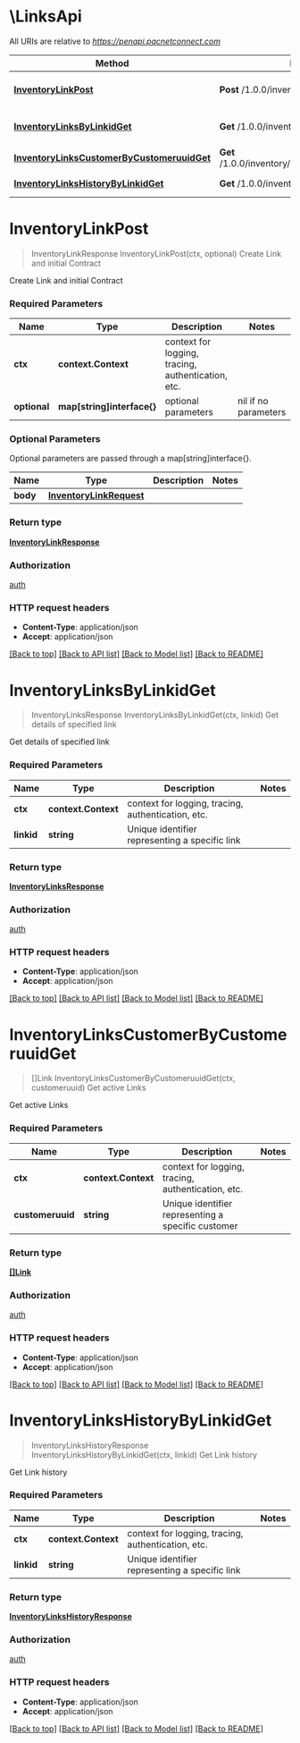 # \LinksApi

All URIs are relative to *https://penapi.pacnetconnect.com*

Method | HTTP request | Description
------------- | ------------- | -------------
[**InventoryLinkPost**](LinksApi.md#InventoryLinkPost) | **Post** /1.0.0/inventory/link | Create Link and initial Contract
[**InventoryLinksByLinkidGet**](LinksApi.md#InventoryLinksByLinkidGet) | **Get** /1.0.0/inventory/links/{linkid} | Get details of specified link
[**InventoryLinksCustomerByCustomeruuidGet**](LinksApi.md#InventoryLinksCustomerByCustomeruuidGet) | **Get** /1.0.0/inventory/links/customer/{customeruuid} | Get active Links
[**InventoryLinksHistoryByLinkidGet**](LinksApi.md#InventoryLinksHistoryByLinkidGet) | **Get** /1.0.0/inventory/links/history/{linkid} | Get Link history


# **InventoryLinkPost**
> InventoryLinkResponse InventoryLinkPost(ctx, optional)
Create Link and initial Contract

Create Link and initial Contract

### Required Parameters

Name | Type | Description  | Notes
------------- | ------------- | ------------- | -------------
 **ctx** | **context.Context** | context for logging, tracing, authentication, etc.
 **optional** | **map[string]interface{}** | optional parameters | nil if no parameters

### Optional Parameters
Optional parameters are passed through a map[string]interface{}.

Name | Type | Description  | Notes
------------- | ------------- | ------------- | -------------
 **body** | [**InventoryLinkRequest**](InventoryLinkRequest.md)|  | 

### Return type

[**InventoryLinkResponse**](InventoryLinkResponse.md)

### Authorization

[auth](../README.md#auth)

### HTTP request headers

 - **Content-Type**: application/json
 - **Accept**: application/json

[[Back to top]](#) [[Back to API list]](../README.md#documentation-for-api-endpoints) [[Back to Model list]](../README.md#documentation-for-models) [[Back to README]](../README.md)

# **InventoryLinksByLinkidGet**
> InventoryLinksResponse InventoryLinksByLinkidGet(ctx, linkid)
Get details of specified link

Get details of specified link

### Required Parameters

Name | Type | Description  | Notes
------------- | ------------- | ------------- | -------------
 **ctx** | **context.Context** | context for logging, tracing, authentication, etc.
  **linkid** | **string**| Unique identifier representing a specific link | 

### Return type

[**InventoryLinksResponse**](InventoryLinksResponse.md)

### Authorization

[auth](../README.md#auth)

### HTTP request headers

 - **Content-Type**: application/json
 - **Accept**: application/json

[[Back to top]](#) [[Back to API list]](../README.md#documentation-for-api-endpoints) [[Back to Model list]](../README.md#documentation-for-models) [[Back to README]](../README.md)

# **InventoryLinksCustomerByCustomeruuidGet**
> []Link InventoryLinksCustomerByCustomeruuidGet(ctx, customeruuid)
Get active Links

Get active Links

### Required Parameters

Name | Type | Description  | Notes
------------- | ------------- | ------------- | -------------
 **ctx** | **context.Context** | context for logging, tracing, authentication, etc.
  **customeruuid** | **string**| Unique identifier representing a specific customer | 

### Return type

[**[]Link**](Link.md)

### Authorization

[auth](../README.md#auth)

### HTTP request headers

 - **Content-Type**: application/json
 - **Accept**: application/json

[[Back to top]](#) [[Back to API list]](../README.md#documentation-for-api-endpoints) [[Back to Model list]](../README.md#documentation-for-models) [[Back to README]](../README.md)

# **InventoryLinksHistoryByLinkidGet**
> InventoryLinksHistoryResponse InventoryLinksHistoryByLinkidGet(ctx, linkid)
Get Link history

Get Link history

### Required Parameters

Name | Type | Description  | Notes
------------- | ------------- | ------------- | -------------
 **ctx** | **context.Context** | context for logging, tracing, authentication, etc.
  **linkid** | **string**| Unique identifier representing a specific link | 

### Return type

[**InventoryLinksHistoryResponse**](InventoryLinksHistoryResponse.md)

### Authorization

[auth](../README.md#auth)

### HTTP request headers

 - **Content-Type**: application/json
 - **Accept**: application/json

[[Back to top]](#) [[Back to API list]](../README.md#documentation-for-api-endpoints) [[Back to Model list]](../README.md#documentation-for-models) [[Back to README]](../README.md)

